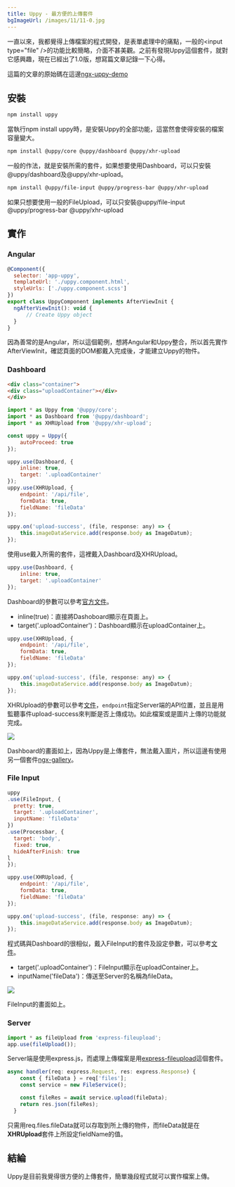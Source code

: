 ```yaml
---
title: Uppy - 最方便的上傳套件
bgImageUrl: /images/11/11-0.jpg
---
```


一直以來，我都覺得上傳檔案的程式開發，是表單處理中的痛點，一般的&lt;input type="file" />的功能比較簡略，介面不甚美觀。之前有發現Uppy這個套件，就對它感興趣，現在已經出了1.0版，想寫篇文章記錄一下心得。

這篇的文章的原始碼在這邊[ngx-uppy-demo](https://github.com/thomascsd/ngx-uppy-demo)

## 安裝

```sh
npm install uppy
```

當執行npm install uppy時，是安裝Uppy的全部功能，這當然會使得安裝的檔案容量變大。

```sh
npm install @uppy/core @uppy/dashboard @uppy/xhr-upload
```

一般的作法，就是安裝所需的套件，如果想要使用Dashboard，可以只安裝@uppy/dashboard及@uppy/xhr-upload。

```sh
npm install @uppy/file-input @uppy/progress-bar @uppy/xhr-upload
```

如果只想要使用一般的FileUpload，可以只安裝@uppy/file-input @uppy/progress-bar @uppy/xhr-upload


## 實作

### Angular

```javascript
@Component({
  selector: 'app-uppy',
  templateUrl: './uppy.component.html',
  styleUrls: ['./uppy.component.scss']
})
export class UppyComponent implements AfterViewInit {
  ngAfterViewInit(): void {
      // Create Uppy object
  }
}
```

因為善常的是Angular，所以這個範例，想將Angular和Uppy整合，所以首先實作AfterViewInit，確認頁面的DOM都戴入完成後，才能建立Uppy的物件。


### Dashboard

```html
<div class="container">
<div class="uploadContainer"></div>
</div>
```

```javascript
import * as Uppy from '@uppy/core';
import * as Dashboard from '@uppy/dashboard';
import * as XHRUpload from '@uppy/xhr-upload';

const uppy = Uppy({
    autoProceed: true
});

uppy.use(Dashboard, {
    inline: true,
    target: '.uploadContainer'
});
uppy.use(XHRUpload, {
    endpoint: '/api/file',
    formData: true,
    fieldName: 'fileData'
});

uppy.on('upload-success', (file, response: any) => {
    this.imageDataService.add(response.body as ImageDatum);
});
```

使用use戴入所需的套件，這裡戴入Dashboard及XHRUpload。

```javascript
uppy.use(Dashboard, {
    inline: true,
    target: '.uploadContainer'
});
```

Dashboard的參數可以參考[官方文件](https://uppy.io/docs/dashboard/)。
* inline(true)：直接將Dashoboard顯示在頁面上。
* target('.uploadContainer')：Dashboard顯示在uploadContainer上。

```javascript
uppy.use(XHRUpload, {
    endpoint: '/api/file',
    formData: true,
    fieldName: 'fileData'
});

uppy.on('upload-success', (file, response: any) => {
    this.imageDataService.add(response.body as ImageDatum);
});
```

XHRUpload的參數可以參考[文件](https://uppy.io/docs/xhr-upload/)，``endpoint``指定Server端的API位置，並且是用監聽事件upload-success來判斷是否上傳成功。如此檔案或是圖片上傳的功能就完成。

<img class="img-responsive" src="/images/11/11-1.gif">

Dashboard的畫面如上，因為Uppy是上傳套件，無法戴入圖片，所以這邊有使用另一個套件[ngx-gallery](https://github.com/MurhafSousli/ngx-gallery)。

### File Input

```javascript
uppy
.use(FileInput, {
  pretty: true,
  target: '.uploadContainer',
  inputName: 'fileData'
})
.use(Processbar, {
  target: 'body',
  fixed: true,
  hideAfterFinish: true
l
});

uppy.use(XHRUpload, {
    endpoint: '/api/file',
    formData: true,
    fieldName: 'fileData'
});

uppy.on('upload-success', (file, response: any) => {
    this.imageDataService.add(response.body as ImageDatum);
});
```

程式碼與Dashboard的很相似，戴入FileInput的套件及設定參數，可以參考[文件](https://uppy.io/docs/file-input/)。
* target('.uploadContainer')：FileInput顯示在uploadContainer上。
* inputName('fileData')：傳送至Server的名稱為fileData。

<img class="img-responsive" src="/images/11/11-2.gif">

FileInput的畫面如上。

### Server

```javascript
import * as fileUpload from 'express-fileupload';
app.use(fileUpload());
```

Server端是使用express.js，而處理上傳檔案是用[express-fileupload](https://github.com/richardgirges/express-fileupload)這個套件。

```javascript
async handler(req: express.Request, res: express.Response) {
    const { fileData } = req['files'];
    const service = new FileService();

    const fileRes = await service.upload(fileData);
    return res.json(fileRes);
  }
```

只需用req.files.fileData就可以存取到所上傳的物件，而fileData就是在**XHRUpload**套件上所設定fieldName的值。


## 結綸

Uppy是目前我覺得很方便的上傳套件，簡單幾段程式就可以實作檔案上傳。

